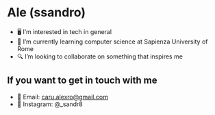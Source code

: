 # Ale (ssandro)

- 🖥️ I’m interested in tech in general
- 🏫 I’m currently learning computer science at Sapienza University of Rome
- 🔍 I’m looking to collaborate on something that inspires me

## If you want to get in touch with me

- 📧 Email: <caru.alexro@gmail.com>
- 📸 Instagram: @_sandr8
